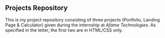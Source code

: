 ## Projects Repository
This is my project repository consisting of three projects (Portfolio, Landing Page & Calculator) given during the internship at *Afame Technologies*. As specified in the letter, the first two are in HTML/CSS only.
